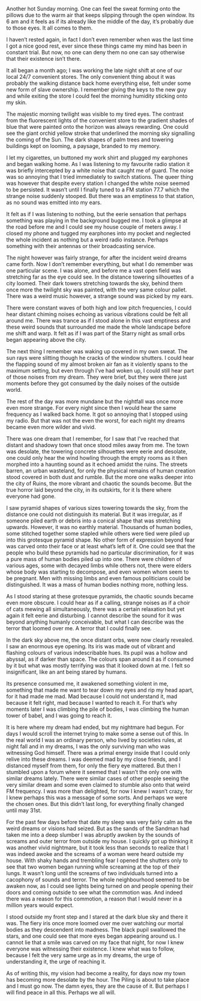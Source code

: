   

Another hot Sunday morning. One can feel the sweat forming onto the pillows due to the warm air that keeps slipping through the open window. Its 6 am and it feels as if its already like the middle of the day, it’s probably due to those eyes.  It all comes to them. 

I haven’t rested again, in fact I don’t even remember when was the last time I got a nice good rest, ever since these things came my mind has been in constant trial. But now, no one can deny them no one can say otherwise that their existence isn’t there.  

It all began a month ago; I was working the late night shift at one of our local 24/7 convenient stores. The only convenient thing about it was probably the walking distance back home everything else, felt under some new form of slave ownership. I remember giving the keys to the new guy and while exiting the store I could feel the morning humidity sticking onto my skin. 

The majestic morning twilight was visible to my tired eyes. The contrast from the fluorescent lights of the convenient store to the gradient shades of blue that were painted onto the horizon was always rewarding. One could see the giant orchid yellow stroke that underlined the morning sky signalling the coming of the Sun. The dark shapes of palm trees and towering buildings kept on looming, a paysage, branded to my memory. 

I let my cigarettes, un buttoned my work shirt and plugged my earphones and began walking home. As I was listening to my favourite radio station it was briefly intercepted by a white noise that caught me of guard.  The noise was so annoying that I tried immediately to switch stations. The queer thing was however that despite every station I changed the white noise seemed to be persisted. It wasn’t until I finally tuned to a FM station 77.7 which the strange noise suddenly stooped. But there was an emptiness to that station, as no sound was emitted into my ears. 

It felt as if I was listening to nothing, but the eerie sensation that perhaps something was playing in the background bugged me. I took a glimpse at the road before me and I could see my house couple of meters away. I closed my phone and tugged my earphones into my pocket and neglected the whole incident as nothing but a weird radio instance. Perhaps something with their antennas or their broadcasting service.

The night however was fairly strange, for after the incident weird dreams came forth. Now I don’t remember everything, but what I do remember was one particular scene. I was alone, and before me a vast open field was stretching far as the eye could see. In the distance towering silhouettes of a city loomed. Their dark towers stretching towards the sky, behind them once more the twilight sky was painted, with the very same colour pallet. There was a weird music however, a strange sound was picked by my ears. 

There were constant waves of both high and low pitch frequencies, I could hear distant chiming noises echoing as various vibrations could be felt all around me. There was trance as if I stood alone in this vast emptiness and these weird sounds that surrounded me made the whole landscape before me shift and warp. It felt as if I was part of the Starry night as small orbs began appearing above the city. 

The next thing I remember was waking up covered in my own sweat. The sun rays were slitting though he cracks of the window shutters. I could hear the flapping sound of my almost broken air fan as it violently spans to the maximum setting, but even through I’ve had woken up, I could still hear part of those noises from my dream. They were brief, but they were there just moments before they got consumed by the daily noises of the outside world. 

The rest of the day was more mundane but the nightfall was once more even more strange. For every night since then I would hear the same frequency as I walked back home. It got so annoying that I stopped using my radio. But that was not the even the worst, for each night my dreams became even more wilder and vivid. 

There was one dream that I remember, for I saw that I’ve reached that distant and shadowy town that once stood miles away from me.  The town was desolate, the towering concrete silhouettes were eerie and desolate, one could only hear the wind howling through the empty rooms as it then morphed into a haunting sound as it echoed amidst the ruins. The streets barren, an urban wasteland, for only the physical remains of human creation stood covered in both dust and rumble. But the more one walks deeper into the city of Ruins, the more vibrant and chaotic the sounds become. But the true horror laid beyond the city, in its outskirts, for it Is there where everyone had gone.

I saw pyramid shapes of various sizes towering towards the sky, from the distance one could not distinguish its material. But it was irregular, as if someone piled earth or debris into a conical shape that was stretching upwards. However, it was no earthly material. Thousands of human bodies, some stitched together some stapled while others were tied were piled up into this grotesque pyramid shape.  No other form of expression beyond fear was carved onto their face or at least what’s left of it. One could see that the people who build these pyramids had no particular discrimination, for it was a pure mass of human bodies piled up into one. There were children of various ages, some with decayed limbs while others not, there were elders whose body was starting to decompose, and even women whom seem to be pregnant. Men with missing limbs and even famous politicians could be distinguished.  It was a mass of human bodies nothing more, nothing less.

As I stood staring at these grotesque pyramids, the chaotic sounds became even more obscure. I could hear as if a calling, strange noises as if a choir of cats mewing all simultaneously, there was a certain relaxation but yet again it felt eerie and disturbing.  I cannot describe the sound for it was beyond anything humanly conceivable, but what I can describe was the terror that loomed over me. A terror that I could finally see. 

In the dark sky above me, the once distant orbs, were now clearly revealed. I saw an enormous eye opening. Its iris was made out of vibrant and flashing colours of various indescribable hues. Its pupil was a hollow and abyssal, as if darker than space. The colours span around it as if consumed by it but what was mostly terrifying was that it looked down at me. I felt so insignificant, like an ant being stared by humans. 

Its presence consumed me, it awakened something violent in me, something that made me want to tear down my eyes and rip my head apart, for it had made me mad. Mad because I could not understand it, mad because it felt right, mad because I wanted to reach it. For that’s why moments later I was climbing the pile of bodies, I was climbing the human tower of babel, and I was going to reach it. 

It is here where my dream had ended, but my nightmare had begun. For days I would scroll the internet trying to make some a sense out of this.  In the real world I was an ordinary person, who lived by societies rules, at night fall and in my dreams, I was the only surviving man who was witnessing God himself. There was a primal energy inside that I could only relive into these dreams. I was deemed mad by my close friends, and I distanced myself from them, for only the fiery eye mattered. But then I stumbled upon a forum where it seemed that I wasn’t the only one with similar dreams lately. There were similar cases of other people seeing the very similar dream and some even claimed to stumble also onto that weird FM frequency. I was more than delighted, for now I knew I wasn’t crazy, for I knew perhaps this was a message of some sorts. And perhaps we were the chosen ones. But this didn’t last long, for everything finally changed until may 31st.

For the past few days before that date my sleep was very fairly calm as the weird dreams or visions had seized. But as the sands of the Sandman had taken me into a deep slumber I was abruptly awoken by the sounds of screams and outer terror from outside my house. I quickly got up thinking it was another vivid nightmare, but it took less than seconds to realize that I was indeed awoke and the screams of a woman were heard outside my house. With shaky hands and trembling fear I opened the shutters only to see that two women began running while screaming at the top of their lungs. It wasn’t long until the screams of two individuals turned into a cacophony of sounds and terror. The whole neighbourhood seemed to be awaken now, as I could see lights being turned on and people opening their doors and coming outside to see what the commotion was. And indeed there was a reason for this commotion, a reason that I would never in a million years would expect. 

I stood outside my front step and I stared at the dark blue sky and there it was. The fiery iris once more loomed over me over watching our mortal bodies as they descendent into madness. The black pupil swallowed the stars, and one could see that more eyes began appearing around us. I cannot lie that a smile was carved on my face that night, for now I knew everyone was witnessing their existence. I knew what was to follow, because I felt the very same urge as in my dreams, the urge of understanding it, the urge of reaching it. 

As of writing this, my vision had become a reality, for days now my town has becoming more desolate by the hour. The Piling is about to take place and I must go now. The damn eyes, they are the cause of it. But perhaps I will find peace in all this. Perhaps we all will.